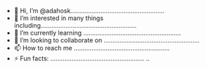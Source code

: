 - 👋 Hi, I’m @adahosk.....................................................
- 👀 I’m interested in many things including......................................................
- 🌱 I’m currently learning .......................................................
- 💞️ I’m looking to collaborate on ......................................................
- 📫 How to reach me ......................................................
- ⚡ Fun facts: .....................................................
..
<!---
adahosk/adahosk is a ✨ special ✨ repository because its `README.md` (this file) appears on your GitHub profile.
You can click the Preview link to take a look at your changes.
--->
